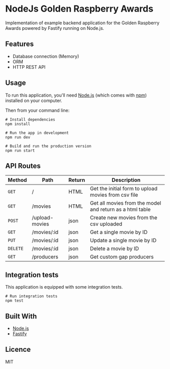 # NodeJs Golden Raspberry Awards

Implementation of example backend application for the Golden Raspberry Awards powered by Fastify running on Node.js.

## Features

 - Database connection (Memory)
 - ORM
 - HTTP REST API
 
## Usage

To run this application, you'll need [Node.js](https://nodejs.org/en/) (which comes with [npm](https://www.npmjs.com/)) installed on your computer.

Then from your command line:

```
# Install dependencies
npm install

# Run the app in development
npm run dev

# Build and run the production version
npm run start
```

## API Routes

| Method | Path | Return | Description |
|---|---|---|---|
| `GET` | / | HTML | Get the initial form to upload movies from csv file |
| `GET` | /movies | HTML | Get all movies from the model and return as a html table |
| `POST` | /upload-movies | json | Create new movies from the csv uploaded |
| `GET` | /movies/:id | json | Get a single movie by ID |
| `PUT` | /movies/:id | json | Update a single movie by ID |
| `DELETE` | /movies/:id | json | Delete a movie by ID |
| `GET` | /producers | json | Get custom gap producers |

## Integration tests

This application is equipped with some integration tests.

```
# Run integration tests
npm test
```

## Built With

 - [Node.js](https://nodejs.org/en/)
 - [Fastify](https://fastify.dev/)

## Licence

MIT
